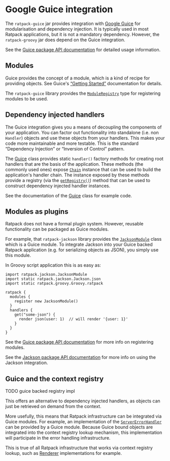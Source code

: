 # Google Guice integration

The `ratpack-guice` jar provides integration with [Google Guice](https://code.google.com/p/google-guice/) for modularisation and dependency injection.
It is typically used in most Ratpack applications, but it is not a mandatory dependency.
However, the `ratpack-groovy` jar does depend on the Guice integration.

See the [Guice package API documentation](api/ratpack/guice/package-summary.html) for detailed usage information.

## Modules

Guice provides the concept of a module, which is a kind of recipe for providing objects.
See Guice's [“Getting Started”](https://code.google.com/p/google-guice/wiki/GettingStarted) documentation for details.

The `ratpack-guice` library provides the [`ModuleRegistry`](api/ratpack/guice/ModuleRegistry.html) type for registering
modules to be used.

## Dependency injected handlers

The Guice integration gives you a means of decoupling the components of your application.
You can factor out functionality into standalone (i.e. non `Handler`) objects and use these objects from your handlers.
This makes your code more maintainable and more testable.
This is the standard “Dependency Injection” or “Inversion of Control” pattern.

The [Guice](api/ratpack/guice/Guice.html) class provides static `handler()` factory methods for creating root handlers that are the basis of the application.
These methods (the commonly used ones) expose [`Chain`](api/ratpack/handling/Chain.html) instance that can be used to build the application's handler chain.
The instance exposed by these methods provide a registry (via the [`getRegistry()`](api/ratpack/handling/Chain.html#getRegistry%28%29)) method that can be used
to construct dependency injected handler instances.

See the documentation of the [Guice](api/ratpack/guice/Guice.html) class for example code.

## Modules as plugins

Ratpack does not have a formal plugin system. However, reusable functionality can be packaged as Guice modules.

For example, that `ratpack-jackson` library provides the [`JacksonModule`](api/ratpack/jackson/JacksonModule.html) class which is a Guice module.
To integrate Jackson into your Guice backed Ratpack application (e.g. for serializing objects as JSON), you simply use this module.

In Groovy script application this is as easy as:

```language-groovy groovy-ratpack
import ratpack.jackson.JacksonModule
import static ratpack.jackson.Jackson.json
import static ratpack.groovy.Groovy.ratpack

ratpack {
  modules {
    register new JacksonModule()
  }
  handlers {
    get("some-json") {
      render json(user: 1)  // will render '{user: 1}'
    }
  }
}
```

See the [Guice package API documentation](api/ratpack/guice/package-summary.html) for more info on registering modules.

See the [Jackson package API documentation](api/ratpack/jackson/package-summary.html) for more info on using the Jackson integration.

## Guice and the context registry

TODO guice backed registry impl

This offers an alternative to dependency injected handlers, as objects can just be retrieved on demand from the context.

More usefully, this means that Ratpack infrastructure can be integrated via Guice modules.
For example, an implementation of the [`ServerErrorHandler`](api/ratpack/error/ServerErrorHandler.html) can be provided by a Guice module.
Because Guice bound objects are integrated into the context registry lookup mechanism, this implementation will participate in the error handling infrastructure.

This is true of all Ratpack infrastructure that works via context registry lookup, such as [Renderer](api/ratpack/render/Renderer.html) implementations for example.